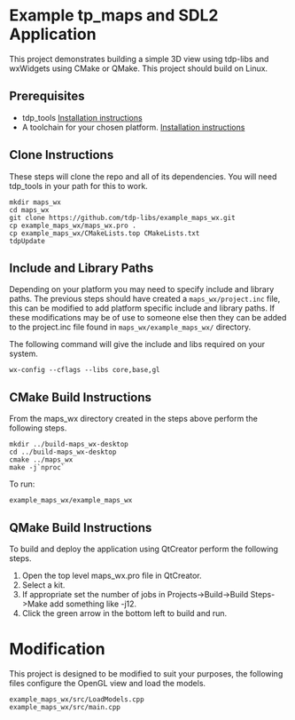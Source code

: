 # Example tp_maps and SDL2 Application
This project demonstrates building a simple 3D view using tdp-libs and wxWidgets using CMake or 
QMake. This project should build on Linux.

## Prerequisites 
* tdp_tools [Installation instructions](https://github.com/tdp-libs/tdp_tools)
* A toolchain for your chosen platform. [Installation instructions](https://github.com/tdp-libs/tdp_build)

## Clone Instructions
These steps will clone the repo and all of its dependencies. You will need tdp_tools in your path for this to work.
```
mkdir maps_wx
cd maps_wx
git clone https://github.com/tdp-libs/example_maps_wx.git
cp example_maps_wx/maps_wx.pro .
cp example_maps_wx/CMakeLists.top CMakeLists.txt
tdpUpdate
```

## Include and Library Paths
Depending on your platform you may need to specify include and library paths. The previous steps 
should have created a `maps_wx/project.inc` file, this can be modified to add platform specific 
include and library paths. If these modifications may be of use to someone else then they can be 
added to the project.inc file found in `maps_wx/example_maps_wx/` directory.

The following command will give the include and libs required on your system.
```
wx-config --cflags --libs core,base,gl
```

## CMake Build Instructions
From the maps_wx directory created in the steps above perform the following steps.
```
mkdir ../build-maps_wx-desktop
cd ../build-maps_wx-desktop
cmake ../maps_wx
make -j`nproc`

```
To run:
```
example_maps_wx/example_maps_wx

```

## QMake Build Instructions
To build and deploy the application using QtCreator perform the following steps.
1. Open the top level maps_wx.pro file in QtCreator.
2. Select a kit.
3. If appropriate set the number of jobs in Projects->Build->Build Steps->Make add something like -j12.
4. Click the green arrow in the bottom left to build and run.

# Modification

This project is designed to be modified to suit your purposes, the following files configure the 
OpenGL view and load the models.
```
example_maps_wx/src/LoadModels.cpp
example_maps_wx/src/main.cpp
```
